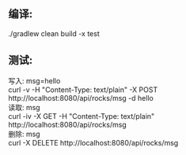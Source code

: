 ## 编译:  
./gradlew clean build -x test  

## 测试:  
写入: msg=hello  
curl -v -H "Content-Type: text/plain" -X POST http://localhost:8080/api/rocks/msg -d hello  
读取: msg  
curl -iv -X GET -H "Content-Type: text/plain" http://localhost:8080/api/rocks/msg  
删除: msg  
curl -X DELETE http://localhost:8080/api/rocks/msg  


